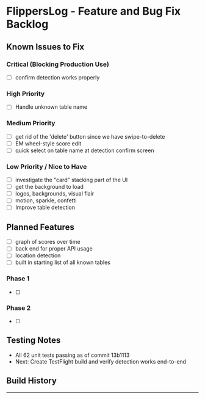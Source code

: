 # FlippersLog - Feature and Bug Fix Backlog

## Known Issues to Fix

### Critical (Blocking Production Use)
- [ ] confirm detection works properly

### High Priority
- [ ] Handle unknown table name 

### Medium Priority
- [ ] get rid of the 'delete' button since we have swipe-to-delete
- [ ] EM wheel-style score edit
- [ ] quick select on table name at detection confirm screen

### Low Priority / Nice to Have
- [ ] investigate the "card" stacking part of the UI
- [ ] get the background to load
- [ ] logos, backgrounds, visual flair
- [ ] motion, sparkle, confetti
- [ ] Improve table detection

## Planned Features
- [ ] graph of scores over time
- [ ] back end for proper API usage
- [ ] location detection
- [ ] built in starting list of all known tables

### Phase 1
- [ ]

### Phase 2
- [ ]

## Testing Notes
- All 62 unit tests passing as of commit 13b1113
- Next: Create TestFlight build and verify detection works end-to-end

## Build History

---

